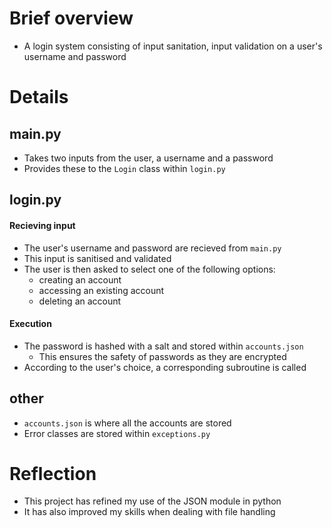 # Brief overview
- A login system consisting of input sanitation, input validation on a user's username and password

# Details

<h2>
  main.py
</h2>

- Takes two inputs from the user, a username and a password
- Provides these to the `Login` class within `login.py`

<h2>
  login.py
</h2>

<h4>
  Recieving input
</h4>

- The user's username and password are recieved from `main.py`
- This input is sanitised and validated
- The user is then asked to select one of the following options:
  - creating an account
  - accessing an existing account
  - deleting an account

<h4>
  Execution
</h4>

- The password is hashed with a salt and stored within `accounts.json`
  - This ensures the safety of passwords as they are encrypted
- According to the user's choice, a corresponding subroutine is called

<h2>
  other
</h2>

- `accounts.json` is where all the accounts are stored
- Error classes are stored within `exceptions.py`

# Reflection
- This project has refined my use of the JSON module in python
- It has also improved my skills when dealing with file handling
